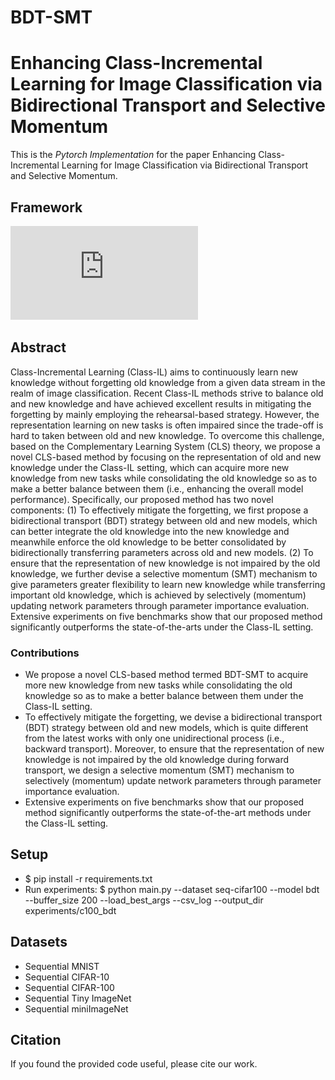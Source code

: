 # BDT-SMT

# Enhancing Class-Incremental Learning for Image Classification via Bidirectional Transport and Selective Momentum
This is the *Pytorch Implementation* for the paper Enhancing Class-Incremental Learning for Image Classification via Bidirectional Transport and Selective Momentum.

## Framework
![image](https://github.com/S2VTouser/BDT-SMT/blob/main/image/frame.pdf)

## Abstract
Class-Incremental Learning (Class-IL) aims to continuously learn new knowledge without forgetting old knowledge from a given data stream in the realm of image classification. Recent Class-IL methods strive to balance old and new knowledge and have achieved excellent results in mitigating the forgetting by mainly employing the rehearsal-based strategy. However, the representation learning on new tasks is often impaired since the trade-off is hard to taken between old and new knowledge. To overcome this challenge, based on the Complementary Learning System (CLS) theory, we propose a novel CLS-based method by focusing on the representation of old and new knowledge under the Class-IL setting, which can acquire more new knowledge from new tasks while consolidating the old knowledge so as to make a better balance between them (i.e., enhancing the overall model performance). Specifically, our proposed method has two novel components: (1) To effectively mitigate the forgetting, we first propose a bidirectional transport (BDT) strategy between old and new models, which can better integrate the old knowledge into the new knowledge and meanwhile enforce the old knowledge to be better consolidated by bidirectionally transferring parameters across old and new models. (2) To ensure that the representation of new knowledge is not impaired by the old knowledge, we further devise a selective momentum (SMT) mechanism to give parameters greater flexibility to learn new knowledge while transferring important old knowledge, which is achieved by selectively (momentum) updating network parameters through parameter importance evaluation. Extensive experiments on five benchmarks show that our proposed method significantly outperforms the state-of-the-arts under the Class-IL setting.

### Contributions
* We propose a novel CLS-based method termed BDT-SMT to acquire more new knowledge from new tasks while consolidating the old knowledge so as to make a better balance between them under the Class-IL setting.
* To effectively mitigate the forgetting, we devise a bidirectional transport (BDT) strategy between old and new models, which is quite different from the latest works with only one unidirectional process (i.e., backward transport). Moreover, to ensure that the representation of new knowledge is not impaired by the old knowledge during forward transport, we design a selective momentum (SMT) mechanism to selectively (momentum) update network parameters through parameter importance evaluation.
* Extensive experiments on five benchmarks show that our proposed method significantly outperforms the state-of-the-art methods under the Class-IL setting.  

## Setup
* $ pip install -r requirements.txt
* Run experiments: $ python main.py --dataset  seq-cifar100  --model bdt --buffer_size 200 --load_best_args --csv_log --output_dir experiments/c100_bdt
           

## Datasets
* Sequential MNIST 
* Sequential CIFAR-10 
* Sequential CIFAR-100 
* Sequential Tiny ImageNet
* Sequential miniImageNet

## Citation
If you found the provided code useful, please cite our work.

